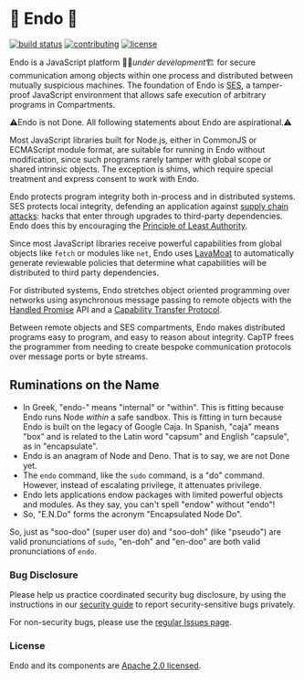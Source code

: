 # 🚧 Endo 🚧 

[![build status][ci-svg]][ci-url]
[![contributing][contributing-svg]][contributing-url]
[![license][license-image]][license-url]

Endo is a JavaScript platform 👷‍♀️*under development*🏗 for secure communication
among objects within one process and distributed between mutually suspicious
machines.
The foundation of Endo is [SES][], a tamper-proof JavaScript environment that
allows safe execution of arbitrary programs in Compartments.

⚠️Endo is not Done. All following statements about Endo are aspirational.⚠️

Most JavaScript libraries built for Node.js, either in CommonJS or ECMAScript
module format, are suitable for running in Endo without modification, since
such programs rarely tamper with global scope or shared intrinsic objects.
The exception is shims, which require special treatment and express consent to
work with Endo.

Endo protects program integrity both in-process and in distributed systems.
SES protects local integrity, defending an application against [supply chain
attacks][]: hacks that enter through upgrades to third-party dependencies.
Endo does this by encouraging the [Principle of Least Authority][POLA].

Since most JavaScript libraries receive powerful capabilities from global
objects like `fetch` or modules like `net`, Endo uses [LavaMoat][] to
automatically generate reviewable policies that determine what capabilities
will be distributed to third party dependencies.

For distributed systems, Endo stretches object oriented programming over
networks using asynchronous message passing to remote objects with the
[Handled Promise][] API and a [Capability Transfer Protocol][CapTP].

Between remote objects and SES compartments, Endo makes distributed programs
easy to program, and easy to reason about integrity.  CapTP frees the
programmer from needing to create bespoke communication protocols over message
ports or byte streams.

[SES]: packages/ses
[Handled Promise]: https://github.com/Agoric/agoric-sdk/tree/master/packages/eventual-send
[CapTP]: https://github.com/Agoric/agoric-sdk/tree/master/packages/captp#agoriccaptp
[LavaMoat]: https://github.com/LavaMoat/LavaMoat
[POLA]: https://en.wikipedia.org/wiki/Principle_of_least_privilege
[supply chain attacks]: https://en.wikipedia.org/wiki/Supply_chain_attack

## Ruminations on the Name

* In Greek, "endo-" means "internal" or "within".
  This is fitting because Endo runs Node _within_ a safe sandbox.
  This is fitting in turn because Endo is built on the legacy of Google Caja.
  In Spanish, "caja" means "box" and is related to the Latin word "capsum" and
  English "capsule", as in "encapsulate".
* Endo is an anagram of Node and Deno.
  That is to say, we are not Done yet.
* The `endo` command, like the `sudo` command, is a "do" command.
  However, instead of escalating privilege, it attenuates privilege.
* Endo lets applications endow packages with limited powerful objects and
  modules.  As they say, you can't spell "endow" without "endo"!
* So, "E.N.Do" forms the acronym "Encapsulated Node Do".

So, just as "soo-doo" (super user do) and "soo-doh" (like "pseudo") are valid
pronunciations of `sudo`, "en-doh" and "en-doo" are both valid pronunciations of
`endo`.

### Bug Disclosure

Please help us practice coordinated security bug disclosure, by using the
instructions in our [security guide](./SECURITY.md) to report
security-sensitive bugs privately.

For non-security bugs, please use the [regular Issues
page](https://github.com/Agoric/SES-shim/issues).

### License

Endo and its components are [Apache 2.0 licensed][license-url].

[ci-svg]: https://github.com/Agoric/SES-shim/workflows/CI/badge.svg?branch=master
[ci-url]: https://github.com/Agoric/SES-shim/actions?query=workflow%3ACI
[contributing-svg]: https://img.shields.io/badge/PRs-welcome-brightgreen.svg
[contributing-url]: ./CONTRIBUTING.md
[license-image]: https://img.shields.io/badge/License-Apache%202.0-blue.svg
[license-url]: ./LICENSE
